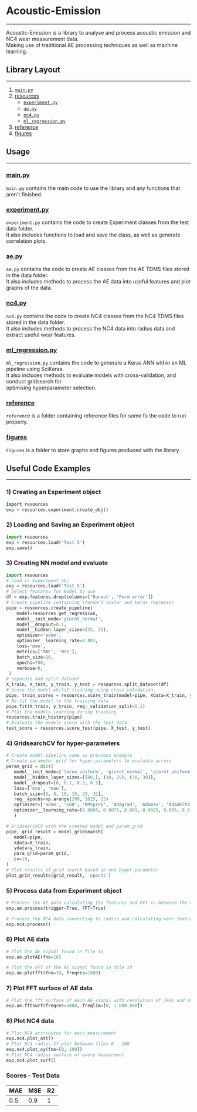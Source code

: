 # Acoustic-Emission
***
 Acoustic-Emission is a library to analyse and process acoustic emission and NC4 wear
measurement data.  
Making use of traditional AE processing techniques as well as machine learning.

## Library Layout
***
1) [`main.py`](main.py)
2) [resources](resources)
   - [`experiment.py`](resources/experiment.py)
   - [`ae.py`](resources/ae.py)
   - [`nc4.py`](resources/nc4.py)
   - [`ml_regression.py`](resources/ml_regression.py)
3) [reference](reference)
4) [figures](Figures)


## Usage
***

### [main.py](main.py) 
`main.py` contains the main code to use the library and any functions that aren't finished.

### [experiment.py](resources/experiment.py)
`experiment.py` contains the code to create Experiment classes from the test data folder.  
It also includes functions to load and save the class, as well as generate correlation plots.

### [ae.py](resources/ae.py)
`ae.py` contains the code to create AE classes from the AE TDMS files stored in the data folder.  
It also includes methods to process the AE data into useful features and plot graphs of the data.

### [nc4.py](resources/nc4.py)
`nc4.py` contains the code to create NC4 classes from the NC4 TDMS files stored in the data folder.  
It also includes methods to process the NC4 data into radius data and extract useful wear features.

### [ml_regression.py](resources/ml_regression.py)
`ml_regression.py` contains the code to generate a Keras ANN within an ML pipeline using SciKeras.  
It also includes methods to evaluate models with cross-validation, and conduct gridsearch for  
optimising hyperparameter selection.

### [reference](reference)
`referenc`e is a folder containing reference files for some fo the code to run properly.

### [figures](Figures)
`Figures` is a folder to store graphs and figures produced with the library.

## Useful Code Examples
***

### 1) Creating an Experiment object
```python
import resources
exp = resources.experiment.create_obj()
```
### 2) Loading and Saving an Experiment object
```python
import resources
exp = resources.load('Test 5')
exp.save()
```
### 3) Creating NN model and evaluate
```python
import resources
# Load in experiment obj
exp = resources.load('Test 5')
# Select features for model to use
df = exp.features.drop(columns=['Runout', 'Form error'])
# Create pipeline containing standard scaler and keras regressor
pipe = resources.create_pipeline(
    model=resources.get_regression,
    model__init_mode='glorot_normal',
    model__dropout=0.1,
    model__hidden_layer_sizes=(32, 32),
    optimizer='adam',
    optimizer__learning_rate=0.001,
    loss='mae',
    metrics=['MAE', 'MSE'],
    batch_size=10,
    epochs=700,
    verbose=0,
 )
# Separate and split dataset
X_train, X_test, y_train, y_test = resources.split_dataset(df)
# Score the model whilst training using cross validation
pipe, train_scores = resources.score_train(model=pipe, Xdata=X_train, ydata=y_train)
# Re-fit the model to the training data
pipe.fit(X_train, y_train, reg__validation_split=0.2)
# Plot the models learning during training
resources.train_history(pipe)
# Evaluate the models score with the test data
test_score = resources.score_test(pipe, X_test, y_test)
```
### 4) GridsearchCV for hyper-parameters
```python
# Create model pipeline same as previous example
# Create parameter grid for hyper-parameters to evaluate across
param_grid = dict(
   model__init_mode=['lecun_uniform', 'glorot_normal', 'glorot_uniform', 'he_normal', 'he_uniform'],
   model__hidden_layer_sizes=[(80,), (30, 25), (30, 30)],
   model__dropout=[0, 0.1, 0.3, 0.5],
   loss=['mse', 'mae'],
   batch_size=[5, 8, 10, 15, 25, 32],
   reg__epochs=np.arange(200, 1025, 25)
   optimizer=['adam', 'SGD', 'RMSprop', 'Adagrad', 'Adamax', 'Adadelta'],
   optimizer__learning_rate=[0.0005, 0.0075, 0.001, 0.0025, 0.005, 0.01],
   )

# GridsearchCV with the created model and param_grid
pipe, grid_result = model_gridsearch(
   model=pipe,
   Xdata=X_train,
   ydata=y_train,
   para_grid=param_grid,
   cv=10,
)
# Plot results of grid search based on one hyper-parameter
plot_grid_results(grid_result, 'epochs')
```
### 5) Process data from Experiment object
```python
# Process the AE data calculating the features and FFT in between the trigger points
exp.ae.process(trigger=True, FFT=True)

# Process the NC4 data converting to radius and calculating wear features
exp.nc4.process()
```
### 6) Plot AE data
```python
# Plot the AE signal found in file 10
exp.ae.plotAE(fno=10)

# Plot the FFT of the AE signal found in file 10
exp.ae.plotfft(fno=10, freqres=1000)
```
### 7) Plot FFT surface of AE data
```python
# Plot the fft surface of each AE signal with resolution of 1kHz and show between 0 - 1MHz
exp.ae.fftsurf(freqres=1000, freqlim=[0, 1_000_000])
```
### 8) Plot NC4 data
```python
# Plot NC4 attributes for each measurement
exp.nc4.plot_att()
# Plot NC4 radius XY plot between files 0 - 100
exp.nc4.plot_xy(fno=[0, 100])
# Plot NC4 radius surface of every measuremnt
exp.nc4.plot_surf()
```
### Scores - Test Data

| MAE | MSE | R2  |
| --- | --- |-----|
| 0.5 | 0.9 | 1   |
